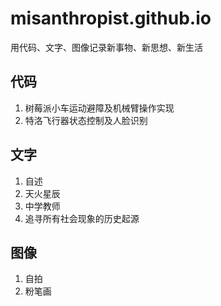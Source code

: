 # misanthropist.github.io
用代码、文字、图像记录新事物、新思想、新生活

## 代码
1. 树莓派小车运动避障及机械臂操作实现
2. 特洛飞行器状态控制及人脸识别

## 文字
1. 自述
2. 天火星辰
3. 中学教师
4. 追寻所有社会现象的历史起源

## 图像
1. 自拍
2. 粉笔画

